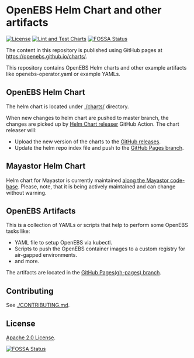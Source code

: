 # OpenEBS Helm Chart and other artifacts

[![License](https://img.shields.io/badge/License-Apache%202.0-blue.svg)](https://opensource.org/licenses/Apache-2.0)
[![Lint and Test Charts](https://github.com/openebs/charts/workflows/Lint%20and%20Test%20Charts/badge.svg?branch=master)](https://github.com/openebs/charts/actions)
[![FOSSA Status](https://app.fossa.com/api/projects/git%2Bgithub.com%2Fopenebs%2Fcharts.svg?type=shield)](https://app.fossa.com/projects/git%2Bgithub.com%2Fopenebs%2Fcharts?ref=badge_shield)

The content in this repository is published using GitHub pages at https://openebs.github.io/charts/. 

This repository contains OpenEBS Helm charts and other example artifacts like openebs-operator.yaml or example YAMLs. 

## OpenEBS Helm Chart

The helm chart is located under [./charts/](./charts/) directory. 

When new changes to helm chart are pushed to master branch, the changes are picked up by [Helm Chart releaser](https://github.com/helm/chart-releaser-action) GitHub Action. The chart releaser will: 
- Upload the new version of the charts to the [GitHub releases](https://github.com/openebs/charts/releases).
- Update the helm repo index file and push to the [GitHub Pages branch](https://github.com/openebs/charts/tree/gh-pages).

## Mayastor Helm Chart

Helm chart for Mayastor is currently maintained [along the Mayastor code-base](https://github.com/openebs/Mayastor/tree/develop/chart). Please, note, that it is being actively maintained and can change without warning.

## OpenEBS Artifacts

This is a collection of YAMLs or scripts that help to perform some OpenEBS tasks like:
- YAML file to setup OpenEBS via kubectl.
- Scripts to push the OpenEBS container images to a custom registry for air-gapped environments. 
- and more. 

The artifacts are located in the [GitHub Pages(gh-pages) branch](https://github.com/openebs/charts/tree/gh-pages).

## Contributing

See [./CONTRIBUTING.md](./CONTRIBUTING.md).

## License

[Apache 2.0 License](./LICENSE).


[![FOSSA Status](https://app.fossa.com/api/projects/git%2Bgithub.com%2Fopenebs%2Fcharts.svg?type=large)](https://app.fossa.com/projects/git%2Bgithub.com%2Fopenebs%2Fcharts?ref=badge_large)
